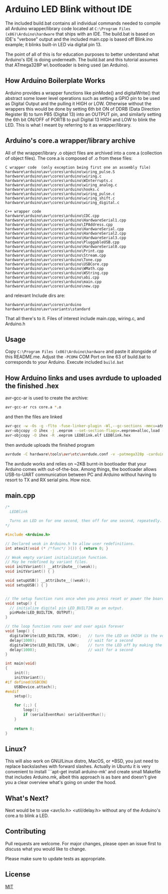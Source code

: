 # Arduino LED Blink without IDE

The included build.bat contains all individual commands needed to compile all Arduino wrapper/library code located at ```C:\Program Files (x86)\Arduino\hardware``` that ships with an IDE. The build.bat is based on IDE's "verbose" output and the included main.cpp is based off Blink.ino example; it blinks built-in LED via digital pin 13.

The point of all of this is for education purposes to better understand what Arduino's IDE is doing underneath. The build.bat and this tutorial assumes that ATmega328P w\ bootloader is being used (an Arduino).

## How Arduino Boilerplate Works

Arduino provides a wrapper functions like pinMode() and digitalWrite() that abstract some lower level operations such as setting a GPIO pin to be used as Digital Output and the pulling it HIGH or LOW. Otherwise without the wrappers this would be done by setting 6th bit ON of DDRB (Data Direction Register B) to turn PB5 (Digital 13) into an OUTPUT pin, and similarly setting the 6th bit ON/OFF of PORTB to pull Digital 13 HIGH and LOW to blink the LED. This is what I meant by referring to it as wrapper/library.

## Arduino's core.a wrapper/library archive

All of the wrapper/library .o object files are archived into a core.a (collection of object files). The core.a is composed of .o from these files:
```
C wrapper code  (only exception being first one an assembly file)
hardware\arduino\avr\cores\arduino\wiring_pulse.S
hardware\arduino\avr\cores\arduino\wiring.c
hardware\arduino\avr\cores\arduino\WInterrupts.c
hardware\arduino\avr\cores\arduino\wiring_analog.c
hardware\arduino\avr\cores\arduino\hooks.c
hardware\arduino\avr\cores\arduino\wiring_pulse.c
hardware\arduino\avr\cores\arduino\wiring_shift.c
hardware\arduino\avr\cores\arduino\wiring_digital.c
```
```
C++ wrapper code
hardware\arduino\avr\cores\arduino\CDC.cpp
hardware\arduino\avr\cores\arduino\HardwareSerial1.cpp
hardware\arduino\avr\cores\arduino\IPAddress.cpp
hardware\arduino\avr\cores\arduino\HardwareSerial.cpp
hardware\arduino\avr\cores\arduino\HardwareSerial2.cpp
hardware\arduino\avr\cores\arduino\HardwareSerial3.cpp
hardware\arduino\avr\cores\arduino\PluggableUSB.cpp
hardware\arduino\avr\cores\arduino\HardwareSerial0.cpp
hardware\arduino\avr\cores\arduino\Print.cpp
hardware\arduino\avr\cores\arduino\Stream.cpp
hardware\arduino\avr\cores\arduino\Tone.cpp
hardware\arduino\avr\cores\arduino\USBCore.cpp
hardware\arduino\avr\cores\arduino\WMath.cpp
hardware\arduino\avr\cores\arduino\WString.cpp
hardware\arduino\avr\cores\arduino\abi.cpp
hardware\arduino\avr\cores\arduino\main.cpp
hardware\arduino\avr\cores\arduino\new.cpp
```
and relevant Include dirs are:
```
hardware\arduino\avr\cores\arduino
hardware\arduino\avr\variants\standard
```
That all there's to it. Files of interest include main.cpp, wiring.c, and Arduino.h

## Usage

Copy ```C:\Program Files (x86)\Arduino\hardware``` and paste it alongside of this README.me. Adjust the ```-PCOM4``` COM Port on line 63 of build.bat to corresponds to your Arduino. Execute included ```build.bat```

## How Arduino links and uses avrdude to uploaded the finished .hex
avr-gcc-ar is used to create the archive:
```bash
avr-gcc-ar rcs core.a *.o
```
and then the files are linked
```bash
avr-gcc -w -Os -g -flto -fuse-linker-plugin -Wl,--gc-sections -mmcu=atmega328p -o LEDBlink.elf main.cpp.o core.a -L . -lm
avr-objcopy -O ihex -j .eeprom --set-section-flags=.eeprom=alloc,load --no-change-warnings --change-section-lma .eeprom=0 LEDBlink.elf LEDBlink.eep
avr-objcopy -O ihex -R .eeprom LEDBlink.elf LEDBlink.hex
```
then avrdude uploads the finished program
```bash
avrdude -C hardware\tools\avr\etc\avrdude.conf -v -patmega328p -carduino -PCOM4 -b115200 -D -Uflash:w:LEDBlink.hex:i 
```
The avrdude works and relies on ~2KB burnt-in bootloader that your Arduino comes with out-of-the-box. Among things, the bootloader allows USB-to-UART communication between PC and Arduino without having to resort to TX and RX serial pins. How nice.

## main.cpp
```c
/*
  LEDBlink

  Turns an LED on for one second, then off for one second, repeatedly.
*/

#include <Arduino.h>

// Declared weak in Arduino.h to allow user redefinitions.
int atexit(void (* /*func*/ )()) { return 0; }

// Weak empty variant initialization function.
// May be redefined by variant files.
void initVariant() __attribute__((weak));
void initVariant() { }

void setupUSB() __attribute__((weak));
void setupUSB() { }


// the setup function runs once when you press reset or power the board
void setup() {
  // initialize digital pin LED_BUILTIN as an output.
  pinMode(LED_BUILTIN, OUTPUT);
}

// the loop function runs over and over again forever
void loop() {
  digitalWrite(LED_BUILTIN, HIGH);   // turn the LED on (HIGH is the voltage level)
  delay(1000);                       // wait for a second
  digitalWrite(LED_BUILTIN, LOW);    // turn the LED off by making the voltage LOW
  delay(1000);                       // wait for a second
}

int main(void)
{
	init();
	initVariant();
#if defined(USBCON)
	USBDevice.attach();
#endif
	setup();

	for (;;) {
		loop();
		if (serialEventRun) serialEventRun();
	}
        
	return 0;
}
```

## Linux?
This will also work on GNU/Linux distro, MacOS, or *BSD, you just need to replace backslashes with forward slashes. Actually in Ubuntu it is very convenient to install ```apt-get install arduino-mk' and create small Makefile that includes Arduino.mk, albeit this approach is as bare and doesn't give you a clear overview what's going on under the hood.

## What's Next?
Next would be to use <avr/io.h> <util/delay.h> without any of the Arduino's core.a to blink a LED.

## Contributing
Pull requests are welcome. For major changes, please open an issue first to discuss what you would like to change.

Please make sure to update tests as appropriate.

## License
[MIT](https://choosealicense.com/licenses/mit/)
